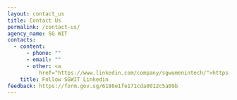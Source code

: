 ```yaml
---
layout: contact_us
title: Contact Us
permalink: /contact-us/
agency_name: SG WIT
contacts:
  - content:
      - phone: ""
      - email: ""
      - other: <a
          href="https://www.linkedin.com/company/sgwomenintech/">https://www.linkedin.com/company/sgwomenintech/</a>
    title: Follow SGWIT Linkedin
feedback: https://form.gov.sg/6180e1fe171cda0012c5a09b
---
```

